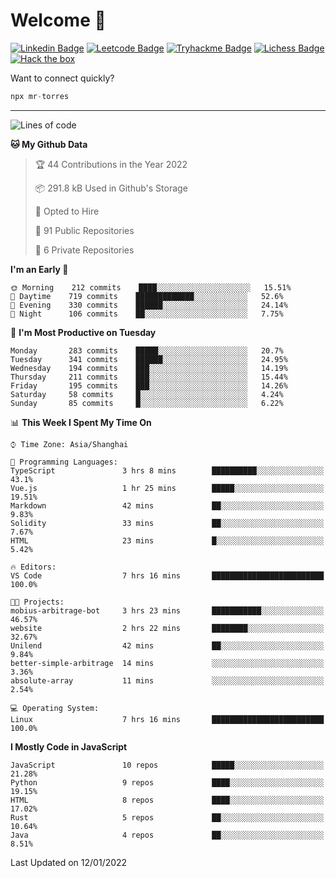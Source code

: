 # Welcome 👋

[![Linkedin Badge](https://img.shields.io/badge/-PedroTorres-blue?style=flat-square&logo=Linkedin&logoColor=white&link=https://www.linkedin.com/in/PedroTorres/)](https://www.linkedin.com/in/pedro-torres-cruz/)
[![Leetcode Badge](https://img.shields.io/badge/profile-leetcode-green)](https://leetcode.com/corfucinas/)
[![Tryhackme Badge](https://img.shields.io/badge/profile-tryhackme-blue)](https://tryhackme.com/p/Corfucinas/)
[![Lichess Badge](https://img.shields.io/badge/challenge_me-lichess-yellow)](https://lichess.org/@/Corfucinas)
[![Hack the box](https://img.shields.io/badge/hack_the_box-profile-red)](https://www.hackthebox.eu/profile/375826)

Want to connect quickly?

```javascript
npx mr-torres
```

---

<!--START_SECTION:waka-->
![Lines of code](https://img.shields.io/badge/From%20Hello%20World%20I%27ve%20Written-1.6%20million%20lines%20of%20code-blue)

**🐱 My Github Data** 

> 🏆 44 Contributions in the Year 2022
 > 
> 📦 291.8 kB Used in Github's Storage 
 > 
> 💼 Opted to Hire
 > 
> 📜 91 Public Repositories 
 > 
> 🔑 6 Private Repositories  
 > 
**I'm an Early 🐤** 

```text
🌞 Morning    212 commits    ████░░░░░░░░░░░░░░░░░░░░░   15.51% 
🌆 Daytime    719 commits    █████████████░░░░░░░░░░░░   52.6% 
🌃 Evening    330 commits    ██████░░░░░░░░░░░░░░░░░░░   24.14% 
🌙 Night      106 commits    ██░░░░░░░░░░░░░░░░░░░░░░░   7.75%

```
📅 **I'm Most Productive on Tuesday** 

```text
Monday       283 commits    █████░░░░░░░░░░░░░░░░░░░░   20.7% 
Tuesday      341 commits    ██████░░░░░░░░░░░░░░░░░░░   24.95% 
Wednesday    194 commits    ███░░░░░░░░░░░░░░░░░░░░░░   14.19% 
Thursday     211 commits    ███░░░░░░░░░░░░░░░░░░░░░░   15.44% 
Friday       195 commits    ███░░░░░░░░░░░░░░░░░░░░░░   14.26% 
Saturday     58 commits     █░░░░░░░░░░░░░░░░░░░░░░░░   4.24% 
Sunday       85 commits     █░░░░░░░░░░░░░░░░░░░░░░░░   6.22%

```


📊 **This Week I Spent My Time On** 

```text
⌚︎ Time Zone: Asia/Shanghai

💬 Programming Languages: 
TypeScript               3 hrs 8 mins        ██████████░░░░░░░░░░░░░░░   43.1% 
Vue.js                   1 hr 25 mins        █████░░░░░░░░░░░░░░░░░░░░   19.51% 
Markdown                 42 mins             ██░░░░░░░░░░░░░░░░░░░░░░░   9.83% 
Solidity                 33 mins             ██░░░░░░░░░░░░░░░░░░░░░░░   7.67% 
HTML                     23 mins             █░░░░░░░░░░░░░░░░░░░░░░░░   5.42%

🔥 Editors: 
VS Code                  7 hrs 16 mins       █████████████████████████   100.0%

🐱‍💻 Projects: 
mobius-arbitrage-bot     3 hrs 23 mins       ███████████░░░░░░░░░░░░░░   46.57% 
website                  2 hrs 22 mins       ████████░░░░░░░░░░░░░░░░░   32.67% 
Unilend                  42 mins             ██░░░░░░░░░░░░░░░░░░░░░░░   9.84% 
better-simple-arbitrage  14 mins             ░░░░░░░░░░░░░░░░░░░░░░░░░   3.36% 
absolute-array           11 mins             ░░░░░░░░░░░░░░░░░░░░░░░░░   2.54%

💻 Operating System: 
Linux                    7 hrs 16 mins       █████████████████████████   100.0%

```

**I Mostly Code in JavaScript** 

```text
JavaScript               10 repos            █████░░░░░░░░░░░░░░░░░░░░   21.28% 
Python                   9 repos             ████░░░░░░░░░░░░░░░░░░░░░   19.15% 
HTML                     8 repos             ████░░░░░░░░░░░░░░░░░░░░░   17.02% 
Rust                     5 repos             ██░░░░░░░░░░░░░░░░░░░░░░░   10.64% 
Java                     4 repos             ██░░░░░░░░░░░░░░░░░░░░░░░   8.51%

```



 Last Updated on 12/01/2022
<!--END_SECTION:waka-->
